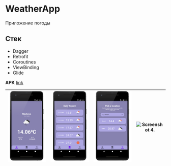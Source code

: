 # WeatherApp
Приложение погоды
## Стек
* Dagger
* Retrofit
* Coroutines
* ViewBinding
* Glide

**APK** <a href="https://github.com/binnyatoff/WeatherApp/blob/master/app/release/app-release.apk" target="_blank">link</a>


| ![Screenshot 1.](./screenshots/Screenshot_1.png) | ![Screenshot 2.](./screenshots/Screenshot_2.png) | ![Screenshot 3.](./screenshots/Screenshot_3.png) | ![Screenshot 4.](./screenshots/Screenshot_4.png) |
|--------------------------------------------------|--------------------------------------------------|--------------------------------------------------|--------------------------------------------------|